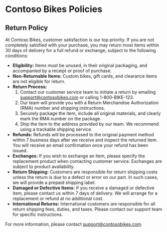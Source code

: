 # Contoso Bikes Policies

## Return Policy

At Contoso Bikes, customer satisfaction is our top priority. If you are not completely satisfied with your purchase, you may return most items within 30 days of delivery for a full refund or exchange, subject to the following conditions:

- **Eligibility:** Items must be unused, in their original packaging, and accompanied by a receipt or proof of purchase.
- **Non-Returnable Items:** Custom bikes, gift cards, and clearance items are not eligible for return.
- **Return Process:**
  1. Contact our customer service team to initiate a return by emailing [support@contosobikes.com](mailto:support@contosobikes.com) or calling 1-800-BIKE-123.
  2. Our team will provide you with a Return Merchandise Authorization (RMA) number and shipping instructions.
  3. Securely package the item, include all original materials, and clearly mark the RMA number on the package.
  4. Ship the item to the address provided by our team. We recommend using a trackable shipping service.
- **Refunds:** Refunds will be processed to the original payment method within 7 business days after we receive and inspect the returned item. You will receive an email confirmation once your refund has been issued.
- **Exchanges:** If you wish to exchange an item, please specify the replacement product when contacting customer service. Exchanges are subject to product availability.
- **Return Shipping:** Customers are responsible for return shipping costs unless the return is due to a defect or error on our part. In such cases, we will provide a prepaid shipping label.
- **Damaged or Defective Items:** If you receive a damaged or defective item, please contact us within 7 days of delivery. We will arrange for a replacement or refund at no additional cost.
- **International Returns:** International customers are responsible for all return shipping fees, duties, and taxes. Please contact our support team for specific instructions.

For more information, please contact [support@contosobikes.com](mailto:support@contosobikes.com).